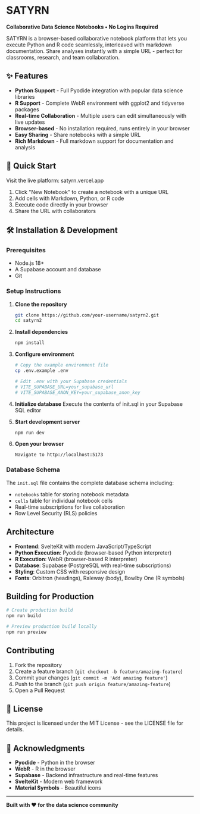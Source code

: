# SATYRN 

**Collaborative Data Science Notebooks • No Logins Required**

SATYRN is a browser-based collaborative notebook platform that lets you execute Python and R code seamlessly, interleaved with markdown documentation. Share analyses instantly with a simple URL - perfect for classrooms, research, and team collaboration.

## ✨ Features

- **Python Support** - Full Pyodide integration with popular data science libraries
- **R Support** - Complete WebR environment with ggplot2 and tidyverse packages  
- **Real-time Collaboration** - Multiple users can edit simultaneously with live updates
- **Browser-based** - No installation required, runs entirely in your browser
- **Easy Sharing** - Share notebooks with a simple URL
- **Rich Markdown** - Full markdown support for documentation and analysis

## 🚀 Quick Start

Visit the live platform: satyrn.vercel.app

1. Click "New Notebook" to create a notebook with a unique URL
2. Add cells with Markdown, Python, or R code
3. Execute code directly in your browser
4. Share the URL with collaborators

## 🛠️ Installation & Development

### Prerequisites
- Node.js 18+ 
- A Supabase account and database
- Git

### Setup Instructions

1. **Clone the repository**
   ```sh
   git clone https://github.com/your-username/satyrn2.git
   cd satyrn2
   ```

2. **Install dependencies**
   ```sh
   npm install
   ```

3. **Configure environment**
   ```sh
   # Copy the example environment file
   cp .env.example .env
   
   # Edit .env with your Supabase credentials
   # VITE_SUPABASE_URL=your_supabase_url
   # VITE_SUPABASE_ANON_KEY=your_supabase_anon_key
   ```

4. **Initialize database**
   Execute the contents of init.sql in your Supabase SQL editor


5. **Start development server**
   ```sh
   npm run dev
   ```

6. **Open your browser**
   ```
   Navigate to http://localhost:5173
   ```

### Database Schema

The `init.sql` file contains the complete database schema including:
- `notebooks` table for storing notebook metadata
- `cells` table for individual notebook cells
- Real-time subscriptions for live collaboration
- Row Level Security (RLS) policies

## Architecture

- **Frontend**: SvelteKit with modern JavaScript/TypeScript
- **Python Execution**: Pyodide (browser-based Python interpreter)
- **R Execution**: WebR (browser-based R interpreter) 
- **Database**: Supabase (PostgreSQL with real-time subscriptions)
- **Styling**: Custom CSS with responsive design
- **Fonts**: Orbitron (headings), Raleway (body), Bowlby One (R symbols)

## Building for Production

```sh
# Create production build
npm run build

# Preview production build locally
npm run preview
```

## Contributing

1. Fork the repository
2. Create a feature branch (`git checkout -b feature/amazing-feature`)
3. Commit your changes (`git commit -m 'Add amazing feature'`)
4. Push to the branch (`git push origin feature/amazing-feature`)
5. Open a Pull Request

## 📄 License

This project is licensed under the MIT License - see the LICENSE file for details.

## 🙏 Acknowledgments

- **Pyodide** - Python in the browser
- **WebR** - R in the browser  
- **Supabase** - Backend infrastructure and real-time features
- **SvelteKit** - Modern web framework
- **Material Symbols** - Beautiful icons

---

**Built with ❤️ for the data science community**
